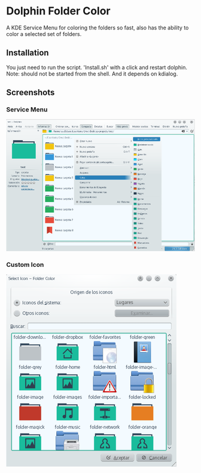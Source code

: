 Dolphin Folder Color
====================

A KDE Service Menu for coloring the folders so fast, also has the ability to color a selected set of folders.

## Installation
You just need to run the script. \'Install.sh\' with a click and restart dolphin.
Note: should not be started from the shell. And it depends on kdialog.

## Screenshots
### Service Menu
 ![Service Menu](screenshot1.png)
### Custom Icon
 ![Custom Icon](screenshot2.png)
